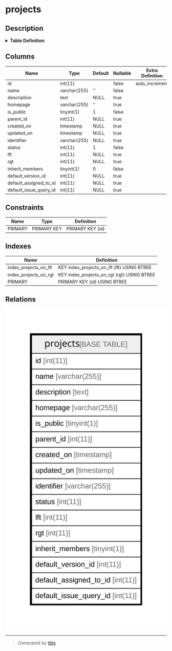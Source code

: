 # projects

## Description

<details>
<summary><strong>Table Definition</strong></summary>

```sql
CREATE TABLE `projects` (
  `id` int(11) NOT NULL AUTO_INCREMENT,
  `name` varchar(255) NOT NULL DEFAULT '',
  `description` text DEFAULT NULL,
  `homepage` varchar(255) DEFAULT '',
  `is_public` tinyint(1) NOT NULL DEFAULT 1,
  `parent_id` int(11) DEFAULT NULL,
  `created_on` timestamp NULL DEFAULT NULL,
  `updated_on` timestamp NULL DEFAULT NULL,
  `identifier` varchar(255) DEFAULT NULL,
  `status` int(11) NOT NULL DEFAULT 1,
  `lft` int(11) DEFAULT NULL,
  `rgt` int(11) DEFAULT NULL,
  `inherit_members` tinyint(1) NOT NULL DEFAULT 0,
  `default_version_id` int(11) DEFAULT NULL,
  `default_assigned_to_id` int(11) DEFAULT NULL,
  `default_issue_query_id` int(11) DEFAULT NULL,
  PRIMARY KEY (`id`),
  KEY `index_projects_on_lft` (`lft`),
  KEY `index_projects_on_rgt` (`rgt`)
) ENGINE=InnoDB DEFAULT CHARSET=utf8mb4 COLLATE=utf8mb4_general_ci
```

</details>

## Columns

| Name | Type | Default | Nullable | Extra Definition | Children | Parents | Comment |
| ---- | ---- | ------- | -------- | ---------------- | -------- | ------- | ------- |
| id | int(11) |  | false | auto_increment |  |  |  |
| name | varchar(255) | '' | false |  |  |  |  |
| description | text | NULL | true |  |  |  |  |
| homepage | varchar(255) | '' | true |  |  |  |  |
| is_public | tinyint(1) | 1 | false |  |  |  |  |
| parent_id | int(11) | NULL | true |  |  |  |  |
| created_on | timestamp | NULL | true |  |  |  |  |
| updated_on | timestamp | NULL | true |  |  |  |  |
| identifier | varchar(255) | NULL | true |  |  |  |  |
| status | int(11) | 1 | false |  |  |  |  |
| lft | int(11) | NULL | true |  |  |  |  |
| rgt | int(11) | NULL | true |  |  |  |  |
| inherit_members | tinyint(1) | 0 | false |  |  |  |  |
| default_version_id | int(11) | NULL | true |  |  |  |  |
| default_assigned_to_id | int(11) | NULL | true |  |  |  |  |
| default_issue_query_id | int(11) | NULL | true |  |  |  |  |

## Constraints

| Name | Type | Definition |
| ---- | ---- | ---------- |
| PRIMARY | PRIMARY KEY | PRIMARY KEY (id) |

## Indexes

| Name | Definition |
| ---- | ---------- |
| index_projects_on_lft | KEY index_projects_on_lft (lft) USING BTREE |
| index_projects_on_rgt | KEY index_projects_on_rgt (rgt) USING BTREE |
| PRIMARY | PRIMARY KEY (id) USING BTREE |

## Relations

![er](projects.svg)

---

> Generated by [tbls](https://github.com/k1LoW/tbls)
